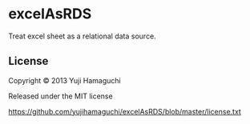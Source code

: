 excelAsRDS
============

Treat excel sheet as a relational data source.

## License

Copyright © 2013 Yuji Hamaguchi

Released under the MIT license

https://github.com/yujihamaguchi/excelAsRDS/blob/master/license.txt
